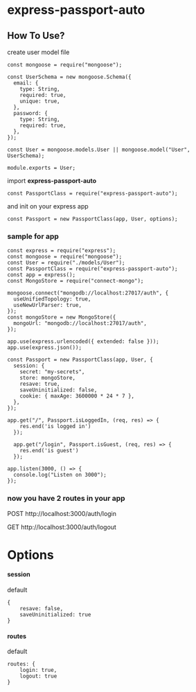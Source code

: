 # express-passport-auto

## How To Use?

create user model file

```
const mongoose = require("mongoose");

const UserSchema = new mongoose.Schema({
  email: {
    type: String,
    required: true,
    unique: true,
  },
  password: {
    type: String,
    required: true,
  },
});

const User = mongoose.models.User || mongoose.model("User", UserSchema);

module.exports = User;
```

import **express-passport-auto**

```
const PassportClass = require("express-passport-auto");
```

and init on your express app

```
const Passport = new PassportClass(app, User, options);
```

### sample for app

```
const express = require("express");
const mongoose = require("mongoose");
const User = require("./models/User");
const PassportClass = require("express-passport-auto");
const app = express();
const MongoStore = require("connect-mongo");

mongoose.connect("mongodb://localhost:27017/auth", {
  useUnifiedTopology: true,
  useNewUrlParser: true,
});
const mongoStore = new MongoStore({
  mongoUrl: "mongodb://localhost:27017/auth",
});

app.use(express.urlencoded({ extended: false }));
app.use(express.json());

const Passport = new PassportClass(app, User, {
  session: {
    secret: "my-secrets",
    store: mongoStore,
    resave: true,
    saveUninitialized: false,
    cookie: { maxAge: 3600000 * 24 * 7 },
  },
});

app.get("/", Passport.isLoggedIn, (req, res) => {
    res.end('is logged in')
  });

  app.get("/login", Passport.isGuest, (req, res) => {
    res.end('is guest')
  });

app.listen(3000, () => {
  console.log("Listen on 3000");
});
```

### now you have 2 routes in your app

POST http://localhost:3000/auth/login

GET http://localhost:3000/auth/logout

# Options

#### session

default

```
{
    resave: false,
    saveUninitialized: true
}
```

#### routes

default

```
routes: {
    login: true,
    logout: true
}
```
